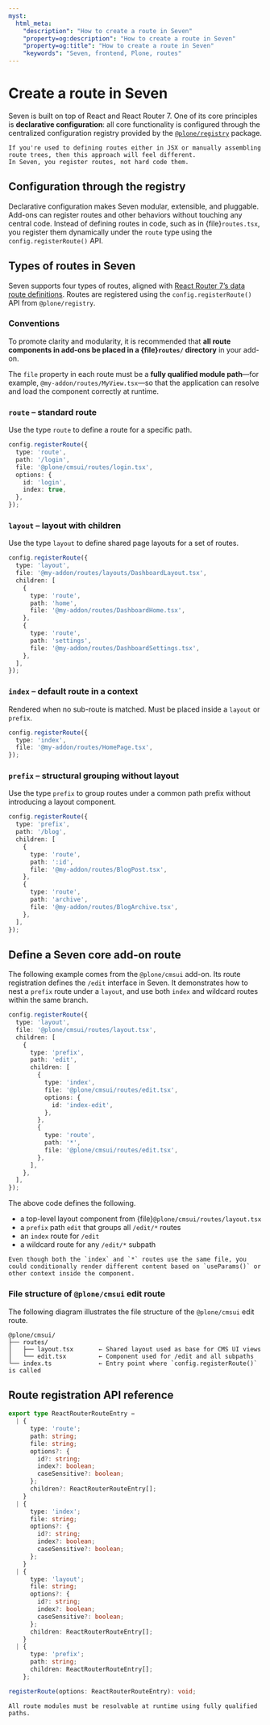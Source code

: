 ```yaml
---
myst:
  html_meta:
    "description": "How to create a route in Seven"
    "property=og:description": "How to create a route in Seven"
    "property=og:title": "How to create a route in Seven"
    "keywords": "Seven, frontend, Plone, routes"
---
```



# Create a route in Seven

Seven is built on top of React and React Router 7.
One of its core principles is **declarative configuration**: all core functionality is configured through the centralized configuration registry provided by the [`@plone/registry`](https://plone-registry.readthedocs.io/) package.

```{important}
If you're used to defining routes either in JSX or manually assembling route trees, then this approach will feel different.
In Seven, you register routes, not hard code them.
```

## Configuration through the registry

Declarative configuration makes Seven modular, extensible, and pluggable.
Add-ons can register routes and other behaviors without touching any central code.
Instead of defining routes in code, such as in {file}`routes.tsx`, you register them dynamically under the `route` type using the `config.registerRoute()` API.


## Types of routes in Seven

Seven supports four types of routes, aligned with [React Router 7’s data route definitions](https://reactrouter.com/start/data/routing).
Routes are registered using the `config.registerRoute()` API from `@plone/registry`.

### Conventions

To promote clarity and modularity, it is recommended that **all route components in add-ons be placed in a {file}`routes/` directory** in your add-on.

The `file` property in each route must be a **fully qualified module path**—for example, `@my-addon/routes/MyView.tsx`—so that the application can resolve and load the component correctly at runtime.

### `route` – standard route

Use the type `route` to define a route for a specific path.

```ts
config.registerRoute({
  type: 'route',
  path: '/login',
  file: '@plone/cmsui/routes/login.tsx',
  options: {
    id: 'login',
    index: true,
  },
});
```

### `layout` – layout with children

Use the type `layout` to define shared page layouts for a set of routes.

```ts
config.registerRoute({
  type: 'layout',
  file: '@my-addon/routes/layouts/DashboardLayout.tsx',
  children: [
    {
      type: 'route',
      path: 'home',
      file: '@my-addon/routes/DashboardHome.tsx',
    },
    {
      type: 'route',
      path: 'settings',
      file: '@my-addon/routes/DashboardSettings.tsx',
    },
  ],
});
```

### `index` – default route in a context

Rendered when no sub-route is matched. Must be placed inside a `layout` or `prefix`.

```ts
config.registerRoute({
  type: 'index',
  file: '@my-addon/routes/HomePage.tsx',
});
```

### `prefix` – structural grouping without layout

Use the type `prefix` to group routes under a common path prefix without introducing a layout component.

```ts
config.registerRoute({
  type: 'prefix',
  path: '/blog',
  children: [
    {
      type: 'route',
      path: ':id',
      file: '@my-addon/routes/BlogPost.tsx',
    },
    {
      type: 'route',
      path: 'archive',
      file: '@my-addon/routes/BlogArchive.tsx',
    },
  ],
});
```

## Define a Seven core add-on route

The following example comes from the `@plone/cmsui` add-on.
Its route registration defines the `/edit` interface in Seven.
It demonstrates how to nest a `prefix` route under a `layout`, and use both `index` and wildcard routes within the same branch.

```ts
config.registerRoute({
  type: 'layout',
  file: '@plone/cmsui/routes/layout.tsx',
  children: [
    {
      type: 'prefix',
      path: 'edit',
      children: [
        {
          type: 'index',
          file: '@plone/cmsui/routes/edit.tsx',
          options: {
            id: 'index-edit',
          },
        },
        {
          type: 'route',
          path: '*',
          file: '@plone/cmsui/routes/edit.tsx',
        },
      ],
    },
  ],
});
```

The above code defines the following.

-   a top-level layout component from {file}`@plone/cmsui/routes/layout.tsx`
-   a `prefix` path `edit` that groups all `/edit/*` routes
-   an `index` route for `/edit`
-   a wildcard route for any `/edit/*` subpath

```{note}
Even though both the `index` and `*` routes use the same file, you could conditionally render different content based on `useParams()` or other context inside the component.
```


### File structure of `@plone/cmsui` edit route

The following diagram illustrates the file structure of the `@plone/cmsui` edit route.

```text
@plone/cmsui/
├── routes/
│   ├── layout.tsx       ← Shared layout used as base for CMS UI views
│   └── edit.tsx         ← Component used for /edit and all subpaths
└── index.ts             ← Entry point where `config.registerRoute()` is called
```


## Route registration API reference

```ts
export type ReactRouterRouteEntry =
  | {
      type: 'route';
      path: string;
      file: string;
      options?: {
        id?: string;
        index?: boolean;
        caseSensitive?: boolean;
      };
      children?: ReactRouterRouteEntry[];
    }
  | {
      type: 'index';
      file: string;
      options?: {
        id?: string;
        index?: boolean;
        caseSensitive?: boolean;
      };
    }
  | {
      type: 'layout';
      file: string;
      options?: {
        id?: string;
        index?: boolean;
        caseSensitive?: boolean;
      };
      children: ReactRouterRouteEntry[];
    }
  | {
      type: 'prefix';
      path: string;
      children: ReactRouterRouteEntry[];
    };

registerRoute(options: ReactRouterRouteEntry): void;
```

```{note}
All route modules must be resolvable at runtime using fully qualified paths.
```

